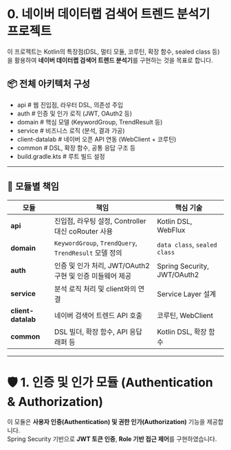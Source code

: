 # 0. 네이버 데이터랩 검색어 트렌드 분석기 프로젝트

이 프로젝트는 Kotlin의 특장점(DSL, 멀티 모듈, 코루틴, 확장 함수, sealed class 등)을 활용하여 **네이버 데이터랩 검색어 트렌드 분석기**를 구현하는 것을 목표로 합니다.

## 📦 전체 아키텍처 구성

- api               # 웹 진입점, 라우터 DSL, 의존성 주입
- auth              # 인증 및 인가 로직 (JWT, OAuth2 등)
- domain            # 핵심 모델 (KeywordGroup, TrendResult 등)
- service           # 비즈니스 로직 (분석, 결과 가공)
- client-datalab    # 네이버 오픈 API 연동 (WebClient + 코루틴)
- common            # DSL, 확장 함수, 공통 응답 구조 등
- build.gradle.kts  # 루트 빌드 설정
---

## 🧩 모듈별 책임

| 모듈               | 책임                                               | 핵심 기술                   |
|--------------------|----------------------------------------------------|-----------------------------|
| **api**            | 진입점, 라우팅 설정, Controller 대신 coRouter 사용 | Kotlin DSL, WebFlux         |
| **domain**         | `KeywordGroup`, `TrendQuery`, `TrendResult` 모델 정의 | `data class`, `sealed class`|
**auth**           | 인증 및 인가 처리, JWT/OAuth2 구현 및 인증 미들웨어 제공         | Spring Security, JWT/OAuth2   |
| **service**        | 분석 로직 처리 및 client와의 연결                   | Service Layer 설계          |
| **client-datalab** | 네이버 검색어 트렌드 API 호출                      | 코루틴, WebClient           |
| **common**         | DSL 빌더, 확장 함수, API 응답 래퍼 등                | Kotlin DSL, 확장 함수       |

---


# 🛡️ 1. 인증 및 인가 모듈 (Authentication & Authorization)

이 모듈은 **사용자 인증(Authentication) 및 권한 인가(Authorization)** 기능을 제공합니다.  
Spring Security 기반으로 **JWT 토큰 인증**, **Role 기반 접근 제어**를 구현하였습니다.